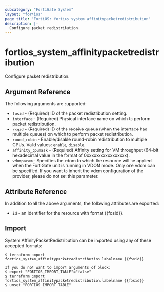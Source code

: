 ```yaml
---
subcategory: "FortiGate System"
layout: "fortios"
page_title: "FortiOS: fortios_system_affinitypacketredistribution"
description: |-
  Configure packet redistribution.
---
```


# fortios_system_affinitypacketredistribution
Configure packet redistribution.

## Argument Reference

The following arguments are supported:

* `fosid` - (Required) ID of the packet redistribution setting.
* `interface` - (Required) Physical interface name on which to perform packet redistribution.
* `rxqid` - (Required) ID of the receive queue (when the interface has multiple queues) on which to perform packet redistribution.
* `round_robin` - Enable/disable round-robin redistribution to multiple CPUs. Valid values: `enable`, `disable`.
* `affinity_cpumask` - (Required) Affinity setting for VM throughput (64-bit hexadecimal value in the format of 0xxxxxxxxxxxxxxxxx).
* `vdomparam` - Specifies the vdom to which the resource will be applied when the FortiGate unit is running in VDOM mode. Only one vdom can be specified. If you want to inherit the vdom configuration of the provider, please do not set this parameter.


## Attribute Reference

In addition to all the above arguments, the following attributes are exported:
* `id` - an identifier for the resource with format {{fosid}}.

## Import

System AffinityPacketRedistribution can be imported using any of these accepted formats:
```
$ terraform import fortios_system_affinitypacketredistribution.labelname {{fosid}}

If you do not want to import arguments of block:
$ export "FORTIOS_IMPORT_TABLE"="false"
$ terraform import fortios_system_affinitypacketredistribution.labelname {{fosid}}
$ unset "FORTIOS_IMPORT_TABLE"
```
